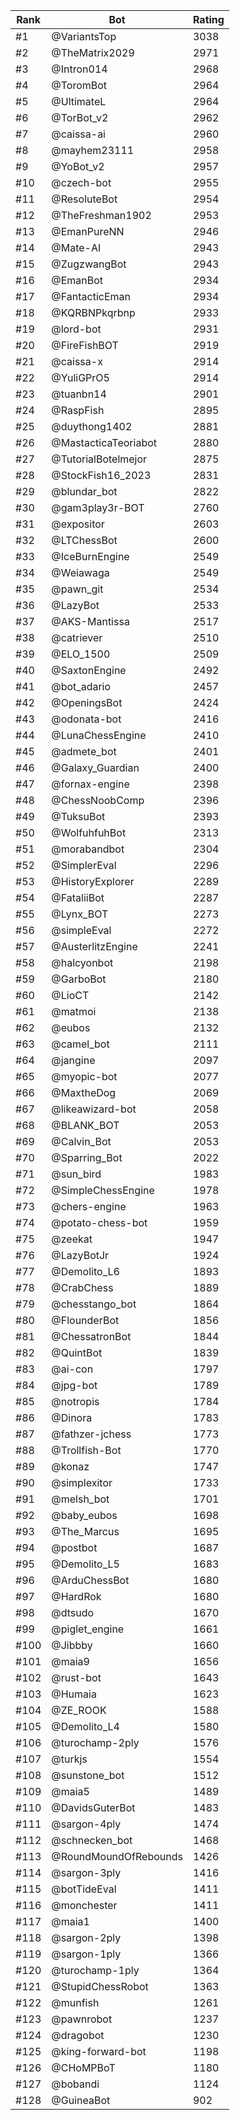 Rank|Bot|Rating
---|---|---
#1|@VariantsTop|3038
#2|@TheMatrix2029|2971
#3|@Intron014|2968
#4|@ToromBot|2964
#5|@UltimateL|2964
#6|@TorBot_v2|2962
#7|@caissa-ai|2960
#8|@mayhem23111|2958
#9|@YoBot_v2|2957
#10|@czech-bot|2955
#11|@ResoluteBot|2954
#12|@TheFreshman1902|2953
#13|@EmanPureNN|2946
#14|@Mate-AI|2943
#15|@ZugzwangBot|2943
#16|@EmanBot|2934
#17|@FantacticEman|2934
#18|@KQRBNPkqrbnp|2933
#19|@lord-bot|2931
#20|@FireFishBOT|2919
#21|@caissa-x|2914
#22|@YuliGPrO5|2914
#23|@tuanbn14|2901
#24|@RaspFish|2895
#25|@duythong1402|2881
#26|@MastacticaTeoriabot|2880
#27|@TutorialBotelmejor|2875
#28|@StockFish16_2023|2831
#29|@blundar_bot|2822
#30|@gam3play3r-BOT|2760
#31|@expositor|2603
#32|@LTChessBot|2600
#33|@IceBurnEngine|2549
#34|@Weiawaga|2549
#35|@pawn_git|2534
#36|@LazyBot|2533
#37|@AKS-Mantissa|2517
#38|@catriever|2510
#39|@ELO_1500|2509
#40|@SaxtonEngine|2492
#41|@bot_adario|2457
#42|@OpeningsBot|2424
#43|@odonata-bot|2416
#44|@LunaChessEngine|2410
#45|@admete_bot|2401
#46|@Galaxy_Guardian|2400
#47|@fornax-engine|2398
#48|@ChessNoobComp|2396
#49|@TuksuBot|2393
#50|@WolfuhfuhBot|2313
#51|@morabandbot|2304
#52|@SimplerEval|2296
#53|@HistoryExplorer|2289
#54|@FataliiBot|2287
#55|@Lynx_BOT|2273
#56|@simpleEval|2272
#57|@AusterlitzEngine|2241
#58|@halcyonbot|2198
#59|@GarboBot|2180
#60|@LioCT|2142
#61|@matmoi|2138
#62|@eubos|2132
#63|@camel_bot|2111
#64|@jangine|2097
#65|@myopic-bot|2077
#66|@MaxtheDog|2069
#67|@likeawizard-bot|2058
#68|@BLANK_BOT|2053
#69|@Calvin_Bot|2053
#70|@Sparring_Bot|2022
#71|@sun_bird|1983
#72|@SimpleChessEngine|1978
#73|@chers-engine|1963
#74|@potato-chess-bot|1959
#75|@zeekat|1947
#76|@LazyBotJr|1924
#77|@Demolito_L6|1893
#78|@CrabChess|1889
#79|@chesstango_bot|1864
#80|@FlounderBot|1856
#81|@ChessatronBot|1844
#82|@QuintBot|1839
#83|@ai-con|1797
#84|@jpg-bot|1789
#85|@notropis|1784
#86|@Dinora|1783
#87|@fathzer-jchess|1773
#88|@Trollfish-Bot|1770
#89|@konaz|1747
#90|@simplexitor|1733
#91|@melsh_bot|1701
#92|@baby_eubos|1698
#93|@The_Marcus|1695
#94|@postbot|1687
#95|@Demolito_L5|1683
#96|@ArduChessBot|1680
#97|@HardRok|1680
#98|@dtsudo|1670
#99|@piglet_engine|1661
#100|@Jibbby|1660
#101|@maia9|1656
#102|@rust-bot|1643
#103|@Humaia|1623
#104|@ZE_ROOK|1588
#105|@Demolito_L4|1580
#106|@turochamp-2ply|1576
#107|@turkjs|1554
#108|@sunstone_bot|1512
#109|@maia5|1489
#110|@DavidsGuterBot|1483
#111|@sargon-4ply|1474
#112|@schnecken_bot|1468
#113|@RoundMoundOfRebounds|1426
#114|@sargon-3ply|1416
#115|@botTideEval|1411
#116|@monchester|1411
#117|@maia1|1400
#118|@sargon-2ply|1398
#119|@sargon-1ply|1366
#120|@turochamp-1ply|1364
#121|@StupidChessRobot|1363
#122|@munfish|1261
#123|@pawnrobot|1237
#124|@dragobot|1230
#125|@king-forward-bot|1198
#126|@CHoMPBoT|1180
#127|@bobandi|1124
#128|@GuineaBot|902
